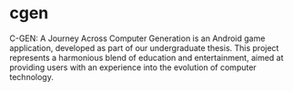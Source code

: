 # cgen
C-GEN: A Journey Across Computer Generation is an Android game application, developed as part of our undergraduate thesis. This project represents a harmonious blend of education and entertainment, aimed at providing users with an experience into the evolution of computer technology.

